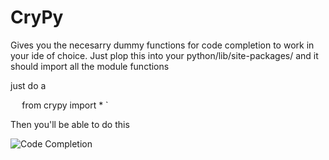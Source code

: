 # CryPy #

Gives you the necesarry dummy functions for code completion to work in your ide of choice. Just plop this into your python/lib/site-packages/ and it should import all the module functions

just do a 

` 
` from crypy import * 
` 


Then you'll be able to do this


![Code Completion](http://i.imgur.com/p7TlOVj.png)
